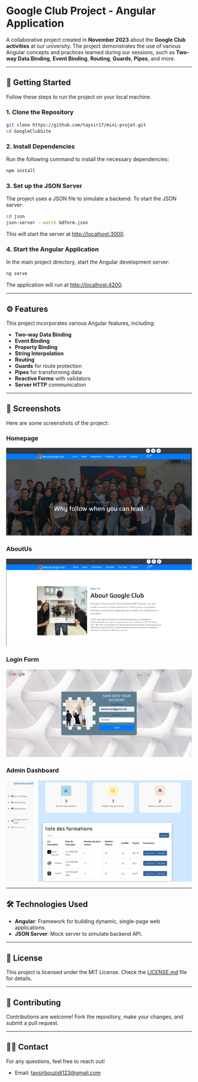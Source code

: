 # Google Club Project - Angular Application  

A collaborative project created in **November 2023** about the **Google Club activities** at our university. The project demonstrates the use of various Angular concepts and practices learned during our sessions, such as **Two-way Data Binding**, **Event Binding**, **Routing**, **Guards**, **Pipes**, and more.

---

## 🚀 **Getting Started**  

Follow these steps to run the project on your local machine.

### 1. **Clone the Repository**  

```bash  
git clone https://github.com/taysir17/mini-projet.git
cd GoogleClubSite
```  

### 2. **Install Dependencies**  

Run the following command to install the necessary dependencies:  

```bash  
npm install  
```  

### 3. **Set up the JSON Server**  

The project uses a JSON file to simulate a backend. To start the JSON server:  

```bash  
cd json  
json-server --watch bdform.json  
```  

This will start the server at [http://localhost:3000](http://localhost:3000).  

### 4. **Start the Angular Application**  

In the main project directory, start the Angular development server:  

```bash  
ng serve  
```  

The application will run at [http://localhost:4200](http://localhost:4200).  

---

## ⚙️ **Features**  

This project incorporates various Angular features, including:  

- **Two-way Data Binding**  
- **Event Binding**  
- **Property Binding**  
- **String Interpolation**  
- **Routing**  
- **Guards** for route protection  
- **Pipes** for transforming data  
- **Reactive Forms** with validators  
- **Server HTTP** communication  

---

## 📸 **Screenshots**  

Here are some screenshots of the project:  

### Homepage  
![Homepage](screenshots/HomePage.png)  

### AboutUs  
![Homepage](screenshots/AboutUs.png)  

### Login Form  
![Form Example](screenshots/LoginForm.png)  

### Admin Dashboard  
![List of Members](screenshots/AdminDashboard.png)  

---

## 🛠 **Technologies Used**  

- **Angular**: Framework for building dynamic, single-page web applications.  
- **JSON Server**: Mock server to simulate backend API.  

---

## 📜 **License**  

This project is licensed under the MIT License. Check the [LICENSE.md](LICENSE.md) file for details.  

---

## 💬 **Contributing**  

Contributions are welcome! Fork the repository, make your changes, and submit a pull request.  

---

## 🧑‍💻 **Contact**  

For any questions, feel free to reach out!  

- Email: [taysirbouzidi123@gmail.com](mailto:taysirbouzidi123@gmail.com)  

